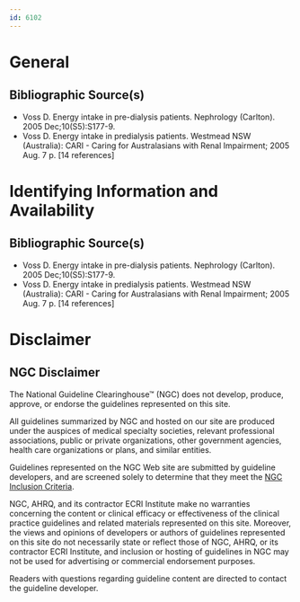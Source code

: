 ```yaml
---
id: 6102
---
```


# General

## Bibliographic Source(s)

- Voss D. Energy intake in pre-dialysis patients. Nephrology (Carlton). 2005 Dec;10(S5):S177-9.
- Voss D. Energy intake in predialysis patients. Westmead NSW (Australia): CARI - Caring for Australasians with Renal Impairment; 2005 Aug. 7 p. [14 references]

# Identifying Information and Availability

## Bibliographic Source(s)

- Voss D. Energy intake in pre-dialysis patients. Nephrology (Carlton). 2005 Dec;10(S5):S177-9.
- Voss D. Energy intake in predialysis patients. Westmead NSW (Australia): CARI - Caring for Australasians with Renal Impairment; 2005 Aug. 7 p. [14 references]

# Disclaimer

## NGC Disclaimer

The National Guideline Clearinghouse™ (NGC) does not develop, produce, approve, or endorse the guidelines represented on this site.

All guidelines summarized by NGC and hosted on our site are produced under the auspices of medical specialty societies, relevant professional associations, public or private organizations, other government agencies, health care organizations or plans, and similar entities.

Guidelines represented on the NGC Web site are submitted by guideline developers, and are screened solely to determine that they meet the [NGC Inclusion Criteria](/help-and-about/summaries/inclusion-criteria).

NGC, AHRQ, and its contractor ECRI Institute make no warranties concerning the content or clinical efficacy or effectiveness of the clinical practice guidelines and related materials represented on this site. Moreover, the views and opinions of developers or authors of guidelines represented on this site do not necessarily state or reflect those of NGC, AHRQ, or its contractor ECRI Institute, and inclusion or hosting of guidelines in NGC may not be used for advertising or commercial endorsement purposes.

Readers with questions regarding guideline content are directed to contact the guideline developer.

